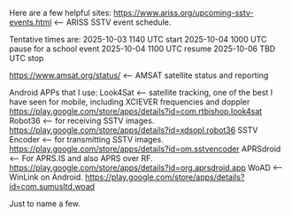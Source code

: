 Here are a few helpful sites:
https://www.ariss.org/upcoming-sstv-events.html <-- ARISS SSTV event schedule.

Tentative times are:
2025-10-03 1140 UTC start
2025-10-04 1000 UTC pause for a school event
2025-10-04 1100 UTC resume
2025-10-06 TBD UTC stop

https://www.amsat.org/status/ <-- AMSAT satellite status and reporting

Android APPs that I use:
Look4Sat <-- satellite tracking, one of the best I have seen for mobile, including XCIEVER frequencies and doppler https://play.google.com/store/apps/details?id=com.rtbishop.look4sat
Robot36 <-- for receiving SSTV images. https://play.google.com/store/apps/details?id=xdsopl.robot36
SSTV Encoder <-- for transmitting SSTV images. https://play.google.com/store/apps/details?id=om.sstvencoder
APRSdroid <-- For APRS.IS and also APRS over RF. https://play.google.com/store/apps/details?id=org.aprsdroid.app
WoAD <-- WinLink on Android. https://play.google.com/store/apps/details?id=com.sumusltd.woad

Just to name a few.
